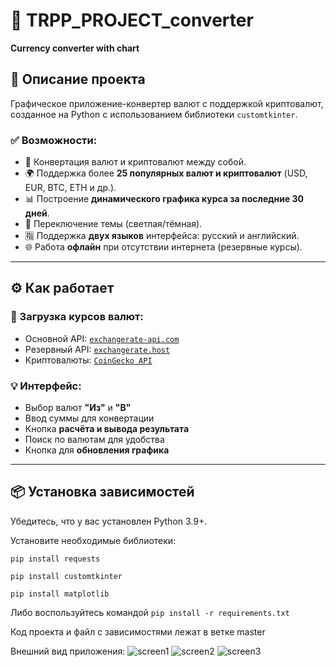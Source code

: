 # 💱 TRPP_PROJECT_converter
**Currency converter with chart**

## 📌 Описание проекта

Графическое приложение-конвертер валют с поддержкой криптовалют, созданное на Python с использованием библиотеки `customtkinter`.

### ✅ Возможности:
- 🔄 Конвертация валют и криптовалют между собой.
- 🌍 Поддержка более **25 популярных валют и криптовалют** (USD, EUR, BTC, ETH и др.).
- 📊 Построение **динамического графика курса за последние 30 дней**.
- 🎨 Переключение темы (светлая/тёмная).
- 🈯 Поддержка **двух языков** интерфейса: русский и английский.
- 🌐 Работа **офлайн** при отсутствии интернета (резервные курсы).

---

## ⚙️ Как работает

### 🔗 Загрузка курсов валют:
- Основной API: [`exchangerate-api.com`](https://www.exchangerate-api.com/)
- Резервный API: [`exchangerate.host`](https://exchangerate.host/)
- Криптовалюты: [`CoinGecko API`](https://www.coingecko.com/)

### 💡 Интерфейс:
- Выбор валют **"Из"** и **"В"**
- Ввод суммы для конвертации
- Кнопка **расчёта и вывода результата**
- Поиск по валютам для удобства
- Кнопка для **обновления графика**

---

## 📦 Установка зависимостей

Убедитесь, что у вас установлен Python 3.9+.

Установите необходимые библиотеки:

```pip install requests```

```pip install customtkinter```

```pip install matplotlib ```

Либо воспользуйтесь командой ```pip install -r requirements.txt```

Код проекта и файл с зависимостями лежат в ветке master

Внешний вид приложения:
![screen1](Screenshot_1.png)
![screen2](Screenshot_2.png)
![screen3](Screenshot_3.png)
